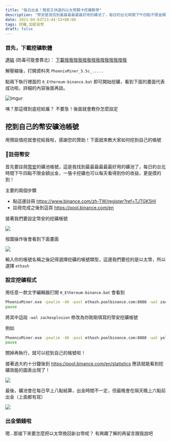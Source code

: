 ```yaml
---
title: "每日出金！簡易又快速的以太幣顯卡挖礦教學"
description: "幣安是我找到最最最最最最好用的礦池了，每日約台北時間下午四點不限金額出金，一張卡挖礦也可以每天看得到你的收益，更是摸的到！"
date: 2021-04-03T23:44:53+08:00
tags: 挖礦,加密貨幣
draft: false
---
```


### 首先，下載挖礦軟體

[連結](/PhoenixMiner_5.5c_Windows.zip) (防毒可能會靠北)： [下載按我按我按我按我按我按我按我](/PhoenixMiner_5.5c_Windows.zip)

解壓縮後，打開資料夾 `PhoenixMiner_5.5c_.....`

點兩下執行裡面的 `0_Ethereum-binance.bat` 即可開始挖礦，看到下面的畫面代表成功啦，詳細的內容後面再談。

![Imgur](https://imgur.com/3NoQSxg.png)

咦？那這樣到底挖給誰？ 不要急！後面就會教你怎麼設定

## 挖到自己的幣安礦池帳號

用預設值挖就會挖給我啦，感謝您的贊助！下面就來教大家如何挖到自己的帳號

### 註冊幣安

首先要註冊[幣安](https://www.binance.com/zh-TW/register?ref=TJTGK5HI)的礦池帳號，這是我找到最最最最最最好用的礦池了，每日約台北時間下午四點不限金額出金，一張卡挖礦也可以每天看得到你的收益，更是摸的到！

主要的兩個步驟

* 點這邊註冊 https://www.binance.com/zh-TW/register?ref=TJTGK5HI
* 註冊完成之後到這頁 https://pool.binance.com/en


接著我們要設定幣安的挖礦帳號

![](https://i.imgur.com/nOq0xYl.png)

按圖操作後會看到下面畫面

![](https://i.imgur.com/8rY75aU.png)

輸入你的帳號名稱之後記得選擇挖礦的帳號類型，這邊我們要挖的是以太幣，所以選擇 `ethash`


### 設定挖礦程式

用任意一款文字編輯器打開 `0_Ethereum-binance.bat` 會看到

```bat
PhoenixMiner.exe -powlim -40 -pool ethash.poolbinance.com:8888 -wal zackexplosion -worker rig1 -epsw x -asm 2 -dbg -1 -allpools 1 -mode 1 -coin eth
pause
```

將其中這段 `-wal zackexplosion` 修改為你剛剛填寫的幣安挖礦帳號


例如

```bat
PhoenixMiner.exe -powlim -40 -pool ethash.poolbinance.com:8888 -wal yolo_zackexplosion -worker rig1 -epsw x -asm 2 -dbg -1 -allpools 1 -mode 1 -coin eth
pause
```

關掉再執行，就可以挖到自己的帳號啦！

接著過大約十分鐘後到 https://pool.binance.com/en/statistics 應該就能看到挖礦效能的圖表出現了！

![](https://i.imgur.com/z9epmLS.png)

最後，礦池會在每日早上八點結算，出金時間不一定，但最晚會在隔天晚上六點前出金（上面都有寫）

![](https://i.imgur.com/Q2tWbYh.png)


### 出金領錢啦

嗯...那接下來要怎麼把以太幣換回新台幣呢？ 有興趣了解的再留言跟我說吧